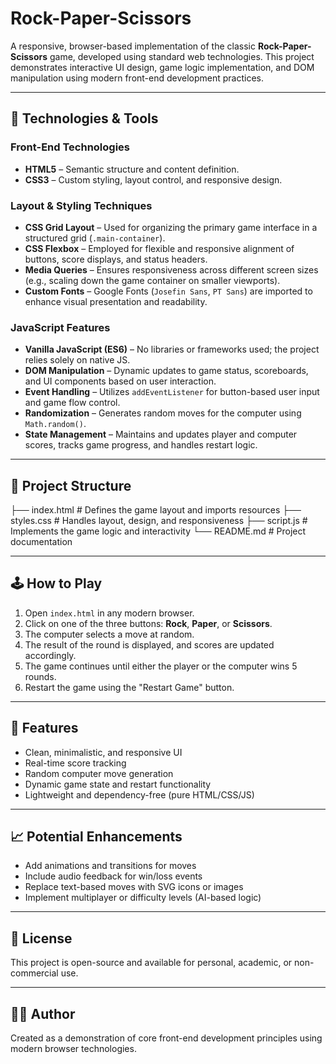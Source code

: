 # Rock-Paper-Scissors

A responsive, browser-based implementation of the classic **Rock-Paper-Scissors** game, developed using standard web technologies. This project demonstrates interactive UI design, game logic implementation, and DOM manipulation using modern front-end development practices.

---

## 🧰 Technologies & Tools

### Front-End Technologies
- **HTML5** – Semantic structure and content definition.
- **CSS3** – Custom styling, layout control, and responsive design.

### Layout & Styling Techniques
- **CSS Grid Layout** – Used for organizing the primary game interface in a structured grid (`.main-container`).
- **CSS Flexbox** – Employed for flexible and responsive alignment of buttons, score displays, and status headers.
- **Media Queries** – Ensures responsiveness across different screen sizes (e.g., scaling down the game container on smaller viewports).
- **Custom Fonts** – Google Fonts (`Josefin Sans`, `PT Sans`) are imported to enhance visual presentation and readability.

### JavaScript Features
- **Vanilla JavaScript (ES6)** – No libraries or frameworks used; the project relies solely on native JS.
- **DOM Manipulation** – Dynamic updates to game status, scoreboards, and UI components based on user interaction.
- **Event Handling** – Utilizes `addEventListener` for button-based user input and game flow control.
- **Randomization** – Generates random moves for the computer using `Math.random()`.
- **State Management** – Maintains and updates player and computer scores, tracks game progress, and handles restart logic.

---

## 📁 Project Structure


├── index.html # Defines the game layout and imports resources
├── styles.css # Handles layout, design, and responsiveness
├── script.js # Implements the game logic and interactivity
└── README.md # Project documentation


---

## 🕹️ How to Play

1. Open `index.html` in any modern browser.
2. Click on one of the three buttons: **Rock**, **Paper**, or **Scissors**.
3. The computer selects a move at random.
4. The result of the round is displayed, and scores are updated accordingly.
5. The game continues until either the player or the computer wins 5 rounds.
6. Restart the game using the "Restart Game" button.

---

## 🎯 Features

- Clean, minimalistic, and responsive UI
- Real-time score tracking
- Random computer move generation
- Dynamic game state and restart functionality
- Lightweight and dependency-free (pure HTML/CSS/JS)

---

## 📈 Potential Enhancements

- Add animations and transitions for moves
- Include audio feedback for win/loss events
- Replace text-based moves with SVG icons or images
- Implement multiplayer or difficulty levels (AI-based logic)

---

## 🔖 License

This project is open-source and available for personal, academic, or non-commercial use.

---

## 👨‍💻 Author

Created as a demonstration of core front-end development principles using modern browser technologies.


